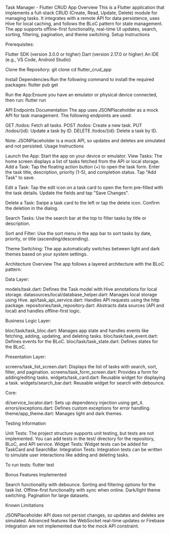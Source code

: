 Task Manager - Flutter CRUD App
Overview
This is a Flutter application that implements a full-stack CRUD (Create, Read, Update, Delete) module for managing tasks. It integrates with a remote API for data persistence, uses Hive for local caching, and follows the BLoC pattern for state management. The app supports offline-first functionality, real-time UI updates, search, sorting, filtering, pagination, and theme switching.
Setup Instructions

Prerequisites:

Flutter SDK (version 3.0.0 or higher)
Dart (version 2.17.0 or higher)
An IDE (e.g., VS Code, Android Studio)


Clone the Repository:
git clone <repository-url>
cd flutter_crud_app


Install Dependencies:Run the following command to install the required packages:
flutter pub get


Run the App:Ensure you have an emulator or physical device connected, then run:
flutter run



API Endpoints Documentation
The app uses JSONPlaceholder as a mock API for task management. The following endpoints are used:

GET /todos: Fetch all tasks.
POST /todos: Create a new task.
PUT /todos/{id}: Update a task by ID.
DELETE /todos/{id}: Delete a task by ID.

Note: JSONPlaceholder is a mock API, so updates and deletes are simulated and not persisted.
Usage Instructions

Launch the App: Start the app on your device or emulator.
View Tasks: The home screen displays a list of tasks fetched from the API or local storage.
Add a Task:
Tap the floating action button (+) to open the task form.
Enter the task title, description, priority (1-5), and completion status.
Tap "Add Task" to save.


Edit a Task:
Tap the edit icon on a task card to open the form pre-filled with the task details.
Update the fields and tap "Save Changes".


Delete a Task:
Swipe a task card to the left or tap the delete icon.
Confirm the deletion in the dialog.


Search Tasks:
Use the search bar at the top to filter tasks by title or description.


Sort and Filter:
Use the sort menu in the app bar to sort tasks by date, priority, or title (ascending/descending).


Theme Switching:
The app automatically switches between light and dark themes based on your system settings.



Architecture Overview
The app follows a layered architecture with the BLoC pattern:

Data Layer:

models/task.dart: Defines the Task model with Hive annotations for local storage.
datasources/local/database_helper.dart: Manages local storage using Hive.
api/task_api_service.dart: Handles API requests using the http package.
repositories/task_repository.dart: Abstracts data sources (API and local) and handles offline-first logic.


Business Logic Layer:

bloc/task/task_bloc.dart: Manages app state and handles events like fetching, adding, updating, and deleting tasks.
bloc/task/task_event.dart: Defines events for the BLoC.
bloc/task/task_state.dart: Defines states for the BLoC.


Presentation Layer:

screens/task_list_screen.dart: Displays the list of tasks with search, sort, filter, and pagination.
screens/task_form_screen.dart: Provides a form for adding/editing tasks.
widgets/task_card.dart: Reusable widget for displaying a task.
widgets/search_bar.dart: Reusable widget for search with debounce.


Core:

di/service_locator.dart: Sets up dependency injection using get_it.
errors/exceptions.dart: Defines custom exceptions for error handling.
theme/app_theme.dart: Manages light and dark themes.



Testing Information

Unit Tests: The project structure supports unit testing, but tests are not implemented. You can add tests in the test/ directory for the repository, BLoC, and API service.
Widget Tests: Widget tests can be added for TaskCard and SearchBar.
Integration Tests: Integration tests can be written to simulate user interactions like adding and deleting tasks.

To run tests:
flutter test

Bonus Features Implemented

Search functionality with debounce.
Sorting and filtering options for the task list.
Offline-first functionality with sync when online.
Dark/light theme switching.
Pagination for large datasets.

Known Limitations

JSONPlaceholder API does not persist changes, so updates and deletes are simulated.
Advanced features like WebSocket real-time updates or Firebase integration are not implemented due to the mock API constraint.

